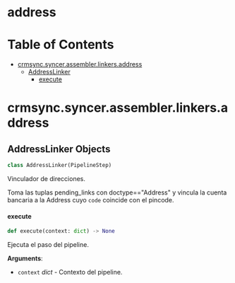 # address
# Table of Contents

* [crmsync.syncer.assembler.linkers.address](#crmsync.syncer.assembler.linkers.address)
  * [AddressLinker](#crmsync.syncer.assembler.linkers.address.AddressLinker)
    * [execute](#crmsync.syncer.assembler.linkers.address.AddressLinker.execute)

<a id="crmsync.syncer.assembler.linkers.address"></a>

# crmsync.syncer.assembler.linkers.address

<a id="crmsync.syncer.assembler.linkers.address.AddressLinker"></a>

## AddressLinker Objects

```python
class AddressLinker(PipelineStep)
```

Vinculador de direcciones.

Toma las tuplas pending_links con doctype=="Address" y vincula
la cuenta bancaria a la Address cuyo `code` coincide con el pincode.

<a id="crmsync.syncer.assembler.linkers.address.AddressLinker.execute"></a>

#### execute

```python
def execute(context: dict) -> None
```

Ejecuta el paso del pipeline.

**Arguments**:

- `context` _dict_ - Contexto del pipeline.


